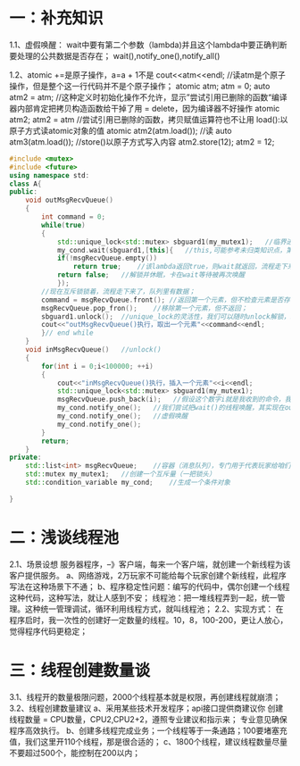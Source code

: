 # 一：补充知识

1.1、虚假唤醒： wait中要有第二个参数（lambda)并且这个lambda中要正确判断要处理的公共数据是否存在；
wait(),notify_one(),notify_all()

1.2、atomic
+=是原子操作，a=a + 1不是
cout<<atm<<endl; //读atm是个原子操作，但是整个这一行代码并不是个原子操作；
atomic atm;
atm = 0;
auto atm2 = atm; //这种定义时初始化操作不允许，显示”尝试引用已删除的函数“编译器内部肯定把拷贝构造函数给干掉了用 = delete，因为编译器不好操作
atomic atm2;
atm2 = atm //尝试引用已删除的函数，拷贝赋值运算符也不让用
load():以原子方式读atomic对象的值
atomic atm2(atm.load()); //读
auto atm3(atm.load());
//store()以原子方式写入内容
atm2.store(12);
atm2 = 12;

```c++
#include <mutex>
#include <future>
using namespace std:
class A{
public:
	void outMsgRecvQueue()
	{
		int command = 0;
		while(true)
		{
			std::unique_lock<std::mutex> sbguard1(my_mutex1);	//临界进去
			my_cond.wait(sbguard1,[this]{	//this,可能参考未归类知识点，第八节
			if(!msgRecvQueue.empty())
				return true;	//该lambda返回true，则wait就返回，流程走下来，互斥锁被本线程拿到。
			return false;	//解锁并休眠，卡在wait等待被再次唤醒
			});
		//现在互斥锁锁着，流程走下来了，队列里有数据；
		command = msgRecvQueue.front();	//返回第一个元素，但不检查元素是否存在；
		msgRecvQueue.pop_fron();	//移除第一个元素，但不返回；
		sbguard1.unlock();	//unique_lock的灵活性，我们可以随时unlock解锁，以免锁住太长时间
		cout<<"outMsgRecvQueue()执行，取出一个元素"<<command<<endl;
		}// end while
	}
	void inMsgRecvQueue()	//unlock()
	{
		for(int i = 0;i<100000; ++i)
		{
			cout<<"inMsgRecvQueue()执行，插入一个元素"<<i<<endl;
			std::unique_lock<std::mutex> sbguard1(my_mutex1);
			msgRecvQueue.push_back(i);	 //假设这个数字i就是我收到的命令，我直接弄到消息队列里边来；
			my_cond.notify_one();	//我们尝试把wait()的线程唤醒，其实现在outMsgRecvQueue()中的my_cond_wait()已经醒了，但光醒了 
			my_cond.notify_one();	//虚假唤醒 
			my_cond.notify_one();
		}
		return;
	}
private:
	std::list<int> msgRecvQueue;	//容器（消息队列），专门用于代表玩家给咱们发送过来的命令。
	std::mutex my_mutex1;	//创建一个互斥量（一把锁头）
	std::condition_variable my_cond;	//生成一个条件对象			
	
}
```

# 二：浅谈线程池

2.1、场景设想
服务器程序，–》客户端，每来一个客户端，就创建一个新线程为该客户提供服务。
a、网络游戏，2万玩家不可能给每个玩家创建个新线程，此程序写法在这种场景下不通；
b、程序稳定性问题：编写的代码中，偶尔创建一个线程这种代码，这种写法，就让人感到不安；
线程池：把一堆线程弄到一起，统一管理。这种统一管理调试，循环利用线程方式，就叫线程池；
2.2、实现方式：
在程序启时，我一次性的创建好一定数量的线程。10，8，100-200，更让人放心，觉得程序代码更稳定；

# 三：线程创建数量谈

3.1、线程开的数量极限问题，2000个线程基本就是权限，再创建线程就崩溃；
3.2、线程创建数量建议
a、采用某些技术开发程序；api接口提供商建议你 创建线程数量 = CPU数量，CPU2,CPU2+2，遵照专业建议和指示来；
专业意见确保程序高效执行。
b、创建多线程完成业务；一个线程等于一条通路；100要堵塞充值，我们这里开110个线程，那是很合适的；
c、1800个线程，建议线程数量尽量不要超过500个，能控制在200以内；
```